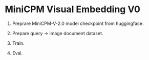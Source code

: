 # MiniCPM Visual Embedding V0

1. Preprare MiniCPM-V-2.0 model checkpoint from huggingface.

2. Prepare query -> image document dataset.

3. Train.

4. Eval.